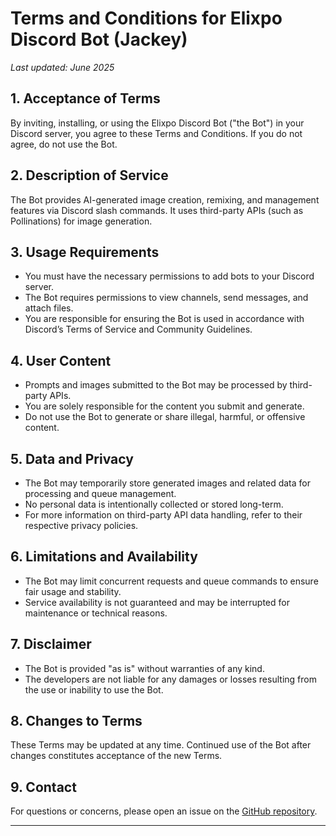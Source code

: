 # Terms and Conditions for Elixpo Discord Bot (Jackey)

_Last updated: June 2025_

## 1. Acceptance of Terms

By inviting, installing, or using the Elixpo Discord Bot ("the Bot") in your Discord server, you agree to these Terms and Conditions. If you do not agree, do not use the Bot.

## 2. Description of Service

The Bot provides AI-generated image creation, remixing, and management features via Discord slash commands. It uses third-party APIs (such as Pollinations) for image generation.

## 3. Usage Requirements

- You must have the necessary permissions to add bots to your Discord server.
- The Bot requires permissions to view channels, send messages, and attach files.
- You are responsible for ensuring the Bot is used in accordance with Discord’s Terms of Service and Community Guidelines.

## 4. User Content

- Prompts and images submitted to the Bot may be processed by third-party APIs.
- You are solely responsible for the content you submit and generate.
- Do not use the Bot to generate or share illegal, harmful, or offensive content.

## 5. Data and Privacy

- The Bot may temporarily store generated images and related data for processing and queue management.
- No personal data is intentionally collected or stored long-term.
- For more information on third-party API data handling, refer to their respective privacy policies.

## 6. Limitations and Availability

- The Bot may limit concurrent requests and queue commands to ensure fair usage and stability.
- Service availability is not guaranteed and may be interrupted for maintenance or technical reasons.

## 7. Disclaimer

- The Bot is provided "as is" without warranties of any kind.
- The developers are not liable for any damages or losses resulting from the use or inability to use the Bot.

## 8. Changes to Terms

These Terms may be updated at any time. Continued use of the Bot after changes constitutes acceptance of the new Terms.

## 9. Contact

For questions or concerns, please open an issue on the [GitHub repository](https://github.com/Circuit-Overtime/jackeyBot).

---
